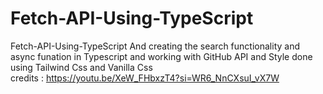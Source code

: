 # Fetch-API-Using-TypeScript
Fetch-API-Using-TypeScript And creating the search functionality and async funation in Typescript and working with GitHub API  and Style done using Tailwind Css and Vanilla Css
<br>
credits : https://youtu.be/XeW_FHbxzT4?si=WR6_NnCXsuI_vX7W
